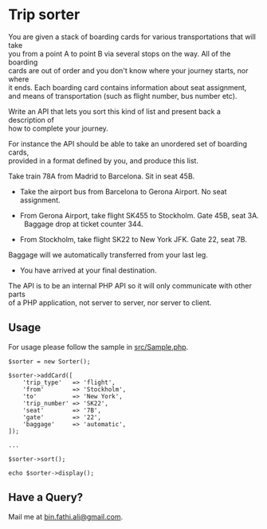 # Trip sorter	

You	are	given	a	stack	of	boarding	cards	for	various	transportations	that	will	take	
you	from	a	point	A	to	point	B	via	several	stops	on	the	way.	All	of	the	boarding	
cards	are	out	of	order	and	you	don't	know	where	your	journey	starts,	nor	where	
it	ends.	Each	boarding	card	contains	information	about	seat	assignment,	and	
means	of	transportation	(such	as	flight	number,	bus	number	etc).	

Write	an	API	that	lets	you	sort	this	kind	of	list	and	present	back	a	description	of	
how	to	complete	your	journey.	

For	instance	the	API	should	be	able	to	take	an	unordered	set	of	boarding	cards,	
provided	in	a	format	defined	by	you,	and	produce	this	list.	

Take	train	78A	from	Madrid	to	Barcelona.	Sit	in	seat	45B.	
- Take	the	airport	bus	from	Barcelona	to	Gerona	Airport.	No	seat	
assignment.	

- From	Gerona	Airport,	take	flight	SK455	to	Stockholm.	Gate	45B,	seat	3A.	 
Baggage	drop	at	ticket	counter	344.
	
- From	Stockholm,	take	flight	SK22	to	New	York	JFK.	Gate	22,	seat	7B.	 

Baggage	will	we	automatically	transferred	from	your	last	leg.	
- You have	arrived	at	your	final	destination.


The	API	is	to	be	an	internal	PHP API	so	it	will	only	communicate	with	other	parts	
of	a	PHP application,	not	server	to	server,	nor	server	to	client.		

## Usage
For usage please follow the sample in [src/Sample.php](src/Sample.php).

    $sorter = new Sorter();
    
    $sorter->addCard([
        'trip_type'   => 'flight',
        'from'        => 'Stockholm',
        'to'          => 'New York',
        'trip_number' => 'SK22',
        'seat'        => '7B',
        'gate'        => '22',
        'baggage'     => 'automatic',
    ]);
    
    ...
    
    $sorter->sort();
    
    echo $sorter->display();

## Have a Query?
Mail me at [bin.fathi.ali@gmail.com](mailto:bin.fathi.ali@gmail.com).

